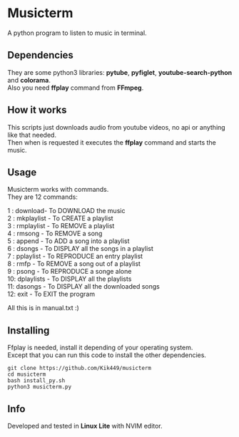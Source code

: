 # Musicterm
A python program to listen to music in terminal.

## Dependencies
They are some python3 libraries: **pytube**, **pyfiglet**, **youtube-search-python** and **colorama**.                                                 
Also you need **ffplay** command from **FFmpeg**.

## How it works
This scripts just downloads audio from youtube videos, no api or anything like that needed.                 
Then when is requested it executes the **ffplay** command and starts the music.                                

## Usage      
Musicterm works with commands.       
They are 12 commands:         
       
1 : download- To DOWNLOAD the music       
2 : mkplaylist - To CREATE a playlist         
3 : rmplaylist - To REMOVE a playlist        
4 : rmsong - To REMOVE a song        
5 : append - To ADD a song into a playlist        
6 : dsongs - To DISPLAY all the songs in a playlist        
7 : pplaylist - To REPRODUCE an entry playlist        
8 : rmfp - To REMOVE a song out of a playlist        
9 : psong - To REPRODUCE a songe alone       
10: dplaylists - To DISPLAY all the playlists       
11: dasongs - To DISPLAY all the downloaded songs        
12: exit - To EXIT the program          
       
All this is in manual.txt :)      

## Installing
Ffplay is needed, install it depending of your operating system.          
Except that you can run this code to install the other dependencies.
```
git clone https://github.com/Kik449/musicterm
cd musicterm
bash install_py.sh
python3 musicterm.py
```
## Info
Developed and tested in **Linux Lite** with NVIM editor.
